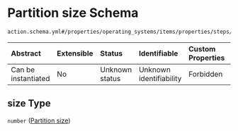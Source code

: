 # Partition size Schema

```txt
action.schema.yml#/properties/operating_systems/items/properties/steps/items/properties/actions/items/properties/fastboot:resize_logical_partition/properties/size
```



| Abstract            | Extensible | Status         | Identifiable            | Custom Properties | Additional Properties | Access Restrictions | Defined In                                                          |
| :------------------ | :--------- | :------------- | :---------------------- | :---------------- | :-------------------- | :------------------ | :------------------------------------------------------------------ |
| Can be instantiated | No         | Unknown status | Unknown identifiability | Forbidden         | Allowed               | none                | [device.schema.json*](../device.schema.json "open original schema") |

## size Type

`number` ([Partition size](device-properties-operating-systems-operating-system-properties-steps-step-properties-group-step-action-properties-fastbootresize_logical_partition-action-properties-partition-size.md))
